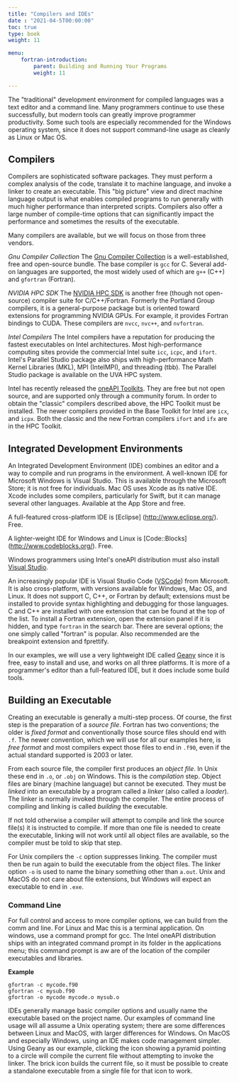 ```yaml
---
title: "Compilers and IDEs"
date : "2021-04-5T00:00:00"
toc: true
type: book
weight: 11

menu:
    fortran-introduction:
        parent: Building and Running Your Programs
        weight: 11

---
```


The "traditional" development environment for compiled languages was a text editor and a command line.  Many programmers continue to use these successfully, but modern tools can greatly improve programmer productivity.  Some such tools are especially recommended for the Windows operating system, since it does not support command-line usage as cleanly as Linux or Mac OS.

## Compilers

Compilers are sophisticated software packages.  They must perform a complex analysis of the code, translate it to machine language, and invoke a linker to create an executable.  This "big picture" view and direct machine language output is what enables compiled programs to run generally with much higher performance than interpreted scripts.  Compilers also offer a large number of compile-time options that can significantly impact the performance and sometimes the results of the executable.  

Many compilers are available, but we will focus on those from three vendors.

_Gnu Compiler Collection_
The [Gnu Compiler Collection](https://gcc.gnu.org/) is a well-established, free and open-source bundle. The base compiler is `gcc` for C.  Several add-on languages are supported, the most widely used of which are `g++` (C++) and `gfortran` (Fortran).  

_NVIDIA HPC SDK_
The [NVIDIA HPC SDK](https://developer.nvidia.com/hpc-sdk) is another free (though not open-source) compiler suite for C/C++/Fortran.  Formerly the Portland Group compilers, it is a general-purpose package but is oriented toward extensions for programming NVIDIA GPUs.  For example, it provides Fortran bindings to CUDA.  These compilers are `nvcc`, `nvc++`, and `nvfortran`. 

_Intel Compilers_
The Intel compilers have a reputation for producing the fastest executables on Intel architectures.  Most high-performance computing sites provide the commercial Intel suite `icc`, `icpc`, and `ifort`.  Intel's Parallel Studio package also ships with high-performance Math Kernel Libraries (MKL), MPI (IntelMPI), and threading (tbb).  The Parallel Studio package is available on the UVA HPC system.

Intel has recently released the [oneAPI Toolkits](https://software.intel.com/content/www/us/en/develop/tools/oneapi/all-toolkits.html). They are free but not open source, and are supported only through a community forum.  In order to obtain the "classic" compilers described above, the HPC Toolkit must be installed.  The newer compilers provided in the Base Toolkit for Intel are `icx`, and `icpx`.  Both the classic and the new Fortran compilers `ifort` and `ifx` are in the HPC Toolkit.

## Integrated Development Environments

An Integrated Development Environment (IDE) combines an editor and a way to compile and run programs in the environment.
A well-known IDE for Microsoft Windows is Visual Studio. This is available through the Microsoft Store; it is not free for individuals.
Mac OS uses Xcode as its native IDE. Xcode includes some compilers, particularly for Swift, but it can manage several other languages.  Available at the App Store and free.

A full-featured cross-platform IDE is [Eclipse] (http://www.eclipse.org/).  Free.

A lighter-weight IDE for Windows and Linux is [Code::Blocks] (http://www.codeblocks.org/).  Free.

Windows programmers using Intel's oneAPI distribution must also install [Visual Studio](https://visualstudio.microsoft.com/).

An increasingly popular IDE is Visual Studio Code ([VSCode](https://code.visualstudio.com/)) from Microsoft. It is also cross-platform, with versions available for Windows, Mac OS, and Linux.  It does not support C, C++, or Fortran by default; extensions must be installed to provide syntax highlighting and debugging for those languages.  C and C++ are installed with one extension that can be found at the top of the list.  To install a Fortran extension, open the extension panel if it is hidden, and type `fortran` in the search bar.  There are several options; the one simply called "fortran" is popular.  Also recommended are the breakpoint extension and fprettify.

In our examples, we will use a very lightweight IDE called [Geany](https://www.geany.org/) since it is free, easy to install and use, and  works on all three platforms.  It is more of a programmer's editor than a full-featured IDE, but it does include some build tools.

## Building an Executable

Creating an executable is generally a multi-step process.  Of course, the first step is the preparation of a _source file_.  Fortran has two conventions; the older is _fixed format_ and conventionally those source files should end with `.f`.  The newer convention, which we will use for all our examples here, is _free format_ and most compilers expect those files to end in `.f90`, even if the actual standard supported is 2003 or later.

From each source file, the compiler first produces an _object file_.  In Unix these end in `.o`, or `.obj` on Windows.
This is the _compilation_ step.
Object files are binary (machine language) but cannot be executed.  They must be _linked_ into an executable by a program called a _linker_ (also called a _loader_).  The linker is normally invoked through the compiler.  The entire process of compiling and linking is called _building_ the executable.

If not told otherwise a compiler will attempt to compile and link the source file(s) it is instructed to compile.  If more than one file is needed to create the executable, linking will not work until all object files are available, so the compiler must be told to skip that step.

For Unix compilers the `-c` option suppresses linking.  The compiler must then be run again to build the executable from the object files.
The linker option `-o` is used to name the binary something other than `a.out`.
Unix and MacOS do not care about file extensions, but Windows will expect an executable to end in `.exe`.

### Command Line

For full control and access to more compiler options, we can build from the comm
and line.  For Linux and Mac this is a terminal application.  On windows, use a
command prompt for gcc.  The Intel oneAPI distribution ships with an integrated
command prompt in its folder in the applications menu; this command prompt is aw
are of the location of the compiler executables and libraries.

**Example**
```
gfortran -c mycode.f90
gfortran -c mysub.f90
gfortran -o mycode mycode.o mysub.o
```
IDEs generally manage basic compiler options and usually name the executable based on the project name.  Our examples of command line usage will all assume a Unix operating system; there are some differences between Linux and MacOS, with larger differences for Windows.  On MacOS and especially Windows, using an IDE makes code management simpler.  Using Geany as our example, clicking the icon showing a pyramid pointing to a circle will compile the current file without attempting to invoke the linker.  The brick icon builds the current file, so it must be possible to create a standalone executable from a single file for that icon to work.
